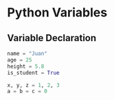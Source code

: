 # Python Variables

## Variable Declaration
```python
name = "Juan"
age = 25
height = 5.8
is_student = True

x, y, z = 1, 2, 3
a = b = c = 0
